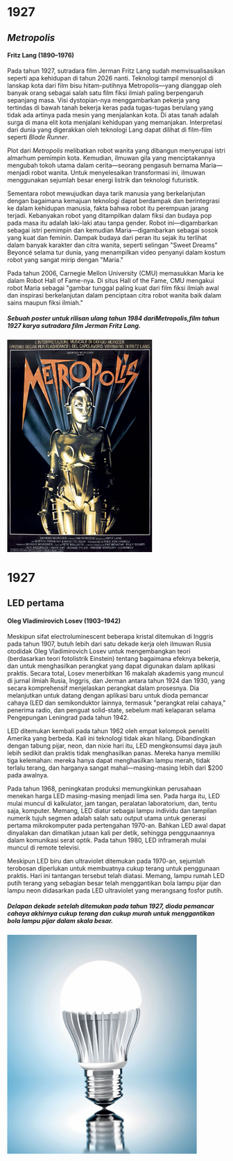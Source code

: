 # 1927
## _Metropolis_
#### **Fritz Lang** (1890–1976)

Pada tahun 1927, sutradara film Jerman Fritz Lang sudah memvisualisasikan seperti apa kehidupan di tahun 2026 nanti. Teknologi tampil menonjol di lanskap kota dari film bisu hitam-putihnya Metropolis—yang dianggap oleh banyak orang sebagai salah satu film fiksi ilmiah paling berpengaruh sepanjang masa. Visi dystopian-nya menggambarkan pekerja yang tertindas di bawah tanah bekerja keras pada tugas-tugas berulang yang tidak ada artinya pada mesin yang menjalankan kota. Di atas tanah adalah surga di mana elit kota menjalani kehidupan yang memanjakan. Interpretasi dari dunia yang digerakkan oleh teknologi Lang dapat dilihat di film-film seperti _Blade Runner_.

Plot dari _Metropolis_ melibatkan robot wanita yang dibangun menyerupai istri almarhum pemimpin kota. Kemudian, ilmuwan gila yang menciptakannya mengubah tokoh utama dalam cerita—seorang pengasuh bernama Maria—menjadi robot wanita. Untuk menyelesaikan transformasi ini, ilmuwan menggunakan sejumlah besar energi listrik dan teknologi futuristik.

Sementara robot mewujudkan daya tarik manusia yang berkelanjutan dengan bagaimana kemajuan teknologi dapat berdampak dan berintegrasi ke dalam kehidupan manusia, fakta bahwa robot itu perempuan jarang terjadi. Kebanyakan robot yang ditampilkan dalam fiksi dan budaya pop pada masa itu adalah laki-laki atau tanpa gender. Robot ini—digambarkan sebagai istri pemimpin dan kemudian Maria—digambarkan sebagai sosok yang kuat dan feminin. Dampak budaya dari peran itu sejak itu terlihat dalam banyak karakter dan citra wanita, seperti selingan "Sweet Dreams" Beyoncé selama tur dunia, yang menampilkan video penyanyi dalam kostum robot yang sangat mirip dengan "Maria."

Pada tahun 2006, Carnegie Mellon University (CMU) memasukkan Maria ke dalam Robot Hall of Fame-nya. Di situs Hall of the Fame, CMU mengakui robot Maria sebagai "gambar tunggal paling kuat dari film fiksi ilmiah awal dan inspirasi berkelanjutan dalam penciptaan citra robot wanita baik dalam sains maupun fiksi ilmiah."

##### _Sebuah poster untuk rilisan ulang tahun 1984 dariMetropolis,film tahun 1927 karya sutradara film Jerman Fritz Lang._

<img src="1927.PNG">

#
#
# 1927
## LED pertama
#### **Oleg Vladimirovich Losev** (1903–1942)

Meskipun sifat electroluminescent beberapa kristal ditemukan di Inggris pada tahun 1907, butuh lebih dari satu dekade kerja oleh ilmuwan Rusia otodidak Oleg Vladimirovich Losev untuk mengembangkan teori (berdasarkan teori fotolistrik Einstein) tentang bagaimana efeknya bekerja, dan untuk menghasilkan perangkat yang dapat digunakan dalam aplikasi praktis. Secara total, Losev menerbitkan 16 makalah akademis yang muncul di jurnal ilmiah Rusia, Inggris, dan Jerman antara tahun 1924 dan 1930, yang secara komprehensif menjelaskan perangkat dalam prosesnya. Dia melanjutkan untuk datang dengan aplikasi baru untuk dioda pemancar cahaya (LED dan semikonduktor lainnya, termasuk "perangkat relai cahaya," penerima radio, dan penguat solid-state, sebelum mati kelaparan selama Pengepungan Leningrad pada tahun 1942.

LED ditemukan kembali pada tahun 1962 oleh empat kelompok peneliti Amerika yang berbeda. Kali ini teknologi tidak akan hilang. Dibandingkan dengan tabung pijar, neon, dan nixie hari itu, LED mengkonsumsi daya jauh lebih sedikit dan praktis tidak menghasilkan panas. Mereka hanya memiliki tiga kelemahan: mereka hanya dapat menghasilkan lampu merah, tidak terlalu terang, dan harganya sangat mahal—masing-masing lebih dari $200 pada awalnya.

Pada tahun 1968, peningkatan produksi memungkinkan perusahaan menekan harga LED masing-masing menjadi lima sen. Pada harga itu, LED mulai muncul di kalkulator, jam tangan, peralatan laboratorium, dan, tentu saja, komputer. Memang, LED diatur sebagai lampu individu dan tampilan numerik tujuh segmen adalah salah satu output utama untuk generasi pertama mikrokomputer pada pertengahan 1970-an. Bahkan LED awal dapat dinyalakan dan dimatikan jutaan kali per detik, sehingga penggunaannya dalam komunikasi serat optik. Pada tahun 1980, LED inframerah mulai muncul di remote televisi.

Meskipun LED biru dan ultraviolet ditemukan pada 1970-an, sejumlah terobosan diperlukan untuk membuatnya cukup terang untuk penggunaan praktis. Hari ini tantangan tersebut telah diatasi. Memang, lampu rumah LED putih terang yang sebagian besar telah menggantikan bola lampu pijar dan lampu neon didasarkan pada LED ultraviolet yang merangsang fosfor putih.

##### _Delapan dekade setelah ditemukan pada tahun 1927, dioda pemancar cahaya akhirnya cukup terang dan cukup murah untuk menggantikan bola lampu pijar dalam skala besar._

<img src="1927_2.PNG">